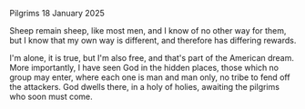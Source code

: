 Pilgrims
18 January 2025

Sheep remain sheep, like most men,
and I know of no other way for them,
but I know that my own way is different,
and therefore has differing rewards.

I'm alone, it is true, but I'm also free,
and that's part of the American dream.
More importantly, I have seen God
in the hidden places, those which no group may enter,
where each one is man and man only,
no tribe to fend off the attackers.
God dwells there, in a holy of holies,
awaiting the pilgrims who soon must come.